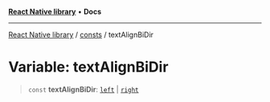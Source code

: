 [**React Native library**](../../index.md) • **Docs**

***

[React Native library](../../modules.md) / [consts](../index.md) / textAlignBiDir

# Variable: textAlignBiDir

> `const` **textAlignBiDir**: [`left`](../../types/react-native-paper/enumerations/TextAlign.md#left) \| [`right`](../../types/react-native-paper/enumerations/TextAlign.md#right)
